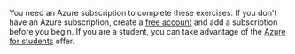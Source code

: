   You need an Azure subscription to complete these exercises. If you don't have an Azure subscription, create a [free account](https://azure.microsoft.com/free/?azure-portal=true) and add a subscription before you begin. If you are a student, you can take advantage of the [Azure for students](https://azure.microsoft.com/free/students/?azure-portal=true) offer.
